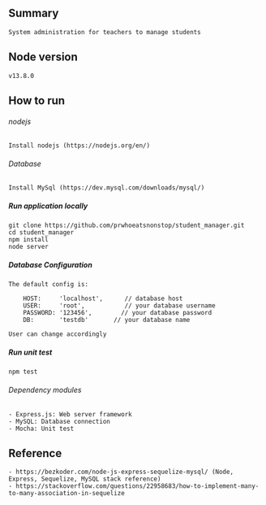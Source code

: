 ## Summary
```
System administration for teachers to manage students
```
## Node version
```
v13.8.0
```

## How to run

###### nodejs
```
Install nodejs (https://nodejs.org/en/)
```
###### Database
```
Install MySql (https://dev.mysql.com/downloads/mysql/)
```
##### Run application locally
```
git clone https://github.com/prwhoeatsnonstop/student_manager.git
cd student_manager
npm install
node server
```
##### Database Configuration
```
The default config is:

	HOST:     'localhost', 	    // database host
	USER:     'root',           // your database username
	PASSWORD: '123456',        // your database password
	DB:       'testdb'       // your database name

User can change accordingly
```

##### Run unit test
```
npm test
```

###### Dependency modules
```
- Express.js: Web server framework
- MySQL: Database connection 
- Mocha: Unit test
```

## Reference
```
- https://bezkoder.com/node-js-express-sequelize-mysql/ (Node, Express, Sequelize, MySQL stack reference)
- https://stackoverflow.com/questions/22958683/how-to-implement-many-to-many-association-in-sequelize 

```
